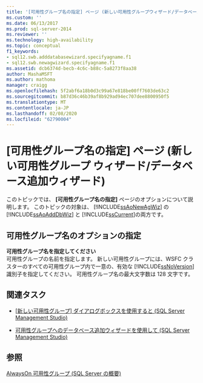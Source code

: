 ```yaml
---
title: '[可用性グループ名の指定] ページ (新しい可用性グループウィザード/データベース追加ウィザード) |Microsoft Docs'
ms.custom: ''
ms.date: 06/13/2017
ms.prod: sql-server-2014
ms.reviewer: ''
ms.technology: high-availability
ms.topic: conceptual
f1_keywords:
- sql12.swb.adddatabasewizard.specifyagname.f1
- sql12.swb.newagwizard.specifyagname.f1
ms.assetid: dcb6374d-becb-4c6c-b88c-5a8273f8aa38
author: MashaMSFT
ms.author: mathoma
manager: craigg
ms.openlocfilehash: 5f2abf6a18b0d3c99a67e818be00ff7603de63c2
ms.sourcegitcommit: b87d36c46b39af8b929ad94ec707dee8800950f5
ms.translationtype: MT
ms.contentlocale: ja-JP
ms.lasthandoff: 02/08/2020
ms.locfileid: "62790004"
---
```

# <a name="specify-availability-group-name-page-new-availability-group-wizardadd-database-wizard"></a>[可用性グループ名の指定] ページ (新しい可用性グループ ウィザード/データベース追加ウィザード)
  このトピックでは、 **[可用性グループ名の指定]** ページのオプションについて説明します。 このトピックの対象は、 [!INCLUDE[ssAoNewAgWiz](../../../includes/ssaonewagwiz-md.md)] の [!INCLUDE[ssAoAddDbWiz](../../../includes/ssaoadddbwiz-md.md)] と [!INCLUDE[ssCurrent](../../../includes/sscurrent-md.md)]の両方です。  
  
##  <a name="PageOptions"></a>可用性グループ名のオプションの指定  
 **可用性グループ名を指定してください**  
 可用性グループの名前を指定します。 新しい可用性グループには、WSFC クラスターのすべての可用性グループ内で一意の、有効な [!INCLUDE[ssNoVersion](../../../includes/ssnoversion-md.md)] 識別子を指定してください。 可用性グループ名の最大文字数は 128 文字です。  
  
##  <a name="LaunchWiz"></a> 関連タスク  
  
-   [[新しい可用性グループ] ダイアログボックスを使用すると &#40;SQL Server Management Studio&#41;](use-the-new-availability-group-dialog-box-sql-server-management-studio.md)  
  
-   [可用性グループへのデータベース追加ウィザードを使用して &#40;SQL Server Management Studio&#41;](availability-group-add-database-to-group-wizard.md)  
  
## <a name="see-also"></a>参照  
 [AlwaysOn 可用性グループ &#40;SQL Server の概要&#41;](overview-of-always-on-availability-groups-sql-server.md)  
  
  
